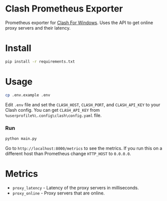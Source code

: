 # Clash Prometheus Exporter
Prometheus exporter for [Clash For Windows](https://github.com/Fndroid/clash_for_windows_pkg). Uses the API to get online proxy servers and their latency.

# Install
```bash
pip install -r requirements.txt
```

# Usage
```bash
cp .env.example .env
```
Edit `.env` file and set the `CLASH_HOST`, `CLASH_PORT`, and `CLASH_API_KEY` to your Clash config.
You can get `CLASH_API_KEY` from `%userprofile%\.config\clash\config.yaml` file.


### Run
```bash
python main.py
```
Go to `http://localhost:8000/metrics` to see the metrics.
If you run this on a different host than Prometheus change `HTTP_HOST` to `0.0.0.0`.

# Metrics
- `proxy_latency` - Latency of the proxy servers in milliseconds.
- `proxy_online` - Proxy servers that are online.